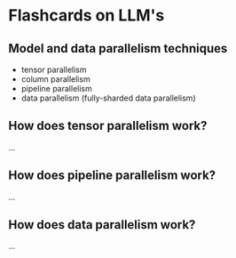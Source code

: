 # Flashcards on LLM's 


## Model and data parallelism techniques 

- tensor parallelism
- column parallelism
- pipeline parallelism
- data parallelism (fully-sharded data parallelism) 


## How does tensor parallelism work? 

... 


## How does pipeline parallelism work? 

... 

## How does data parallelism work? 

... 

